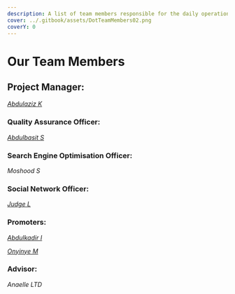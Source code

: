 ```yaml
---
description: A list of team members responsible for the daily operations of Dot.alert().
cover: ../.gitbook/assets/DotTeamMembers02.png
coverY: 0
---
```


# Our Team Members

## Project Manager:

[_Abdulaziz K_](https://twitter.com/akdatti94)



### Quality Assurance Officer:

[_Abdulbasit S_](https://twitter.com/DocAmoka)



### Search Engine Optimisation Officer:

_Moshood S_



### Social Network Officer:&#x20;

[_Judge L_](https://twitter.com/Grizz375)



### Promoters:

[_Abdulkadir I_](https://twitter.com/Gambo00004)

[_Onyinye M_](https://twitter.com/ynnx\_\_\_)



### Advisor:

_Anaelle LTD_

